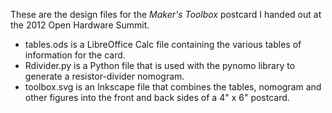 These are the design files for the *Maker's Toolbox* postcard I handed out at the 2012 Open Hardware Summit.

* tables.ods is a LibreOffice Calc file containing the various tables of information for the card.
* Rdivider.py is a Python file that is used with the pynomo library to generate a resistor-divider nomogram.
* toolbox.svg is an Inkscape file that combines the tables, nomogram and other figures into the front and back sides
of a 4" x 6" postcard.
